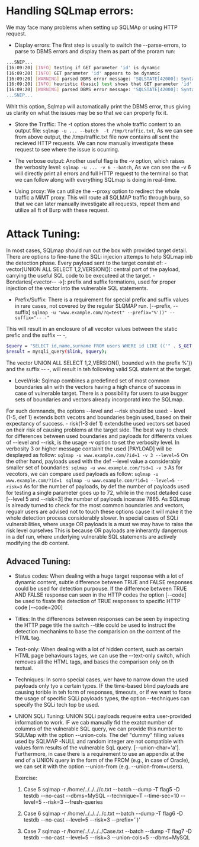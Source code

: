 # Handling SQLmap errors:
We may face many problems when setting up SQLMAp or using HTTP request.

- Display errors:
The first step is usually to switch the --parse-errors, to parse to DBMS errors and display them as part of the proram run:
```sh
...SNIP...
[16:09:20] [INFO] testing if GET parameter 'id' is dynamic
[16:09:20] [INFO] GET parameter 'id' appears to be dynamic
[16:09:20] [WARNING] parsed DBMS error message: 'SQLSTATE[42000]: Syntax error or access violation: 1064 You have an error in your SQL syntax; check the manual that corresponds to your MySQL server version for the right syntax to use near '))"',),)((' at line 1'"
[16:09:20] [INFO] heuristic (basic) test shows that GET parameter 'id' might be injectable (possible DBMS: 'MySQL')
[16:09:20] [WARNING] parsed DBMS error message: 'SQLSTATE[42000]: Syntax error or access violation: 1064 You have an error in your SQL syntax; check the manual that corresponds to your MySQL server version for the right syntax to use near ''YzDZJELylInm' at line 1'
...SNIP...
```
Whit this option, Sqlmap will automatically print the DBMS error, thus giving us clarity on what the issues may be so that we can properly fix it.

- Store the Traffic:
The -t option stores the whole traffic content to an output file:
`sqlmap -u ... --batch  -t /tmp/traffic.txt`, As we can see from above output, the /tmp/traffic.txt file now contains all sent the recieved HTTP requests. We can now manually investigate these request to see where the issue is ocurring.
- The verbose output:
Another useful flag is the -v option, which raises the verbosity level:
`sqlmap -u ... -v 6 --batch`, As we can see the -v 6 will directly print all errors and full HTTP request to the terminal so that we can follow along with everything SQLmap is doing in real-time.

- Using proxy:
We can utilize the --proxy option to redirect the whole traffic a MiMT proxy. This will route all SQLMAP traffic through burp, so that we can later manually investigate all requests, repeat them and utilize all ft of Burp with these request.

# Attack Tuning:
In most cases, SQLmap should run out the box with provided target detail. There are options to fine-tune the SQLi injecion attemps to help SQLmap inb the detection phase. Every payload sent to the target consist of:
    - vector[UNION ALL SELECT 1,2,VERSION()]: central part of the payload, carrying the useful SQL code to be executeed at the target.
    - Bondaries[<vector-- ->]: prefix and suffix formations, used for proper injection of the vector into the vulnerable SQL statements.

- Prefix/Suffix:
There is a requirement for special prefix and suffix values in rare cases, not covered by the regular SLQMAP run.
[--prefix, --suffix]
`sqlmap -u "www.example.com/?q=test" --prefix="%'))" --suffix="-- -"`

This will result in an enclosure of all vecotor values between the static prefic and the suffix -- -,
```sh
$query = "SELECT id,name,surname FROM users WHERE id LIKE (('" . $_GET["q"] . "')) LIMIT 0,1";
$result = mysqli_query($link, $query);
```
The vector UNION ALL SELECT 1,2,VERSION(), bounded with the prefix %')) and the suffix -- -, will result in teh following valid SQL statemt at the target.

- Level/risk:
Sqlmap combines a predefined set of most common boundaries alin with the vectors having a high chance of success in case of vulnerable target. There is a possibility for users to use bugger sets of boundaries and vectors already incorporatd into the SQLmap.

For such demnands, the options --level and --risk should be used:
    - level (1-5, def 1) extends both vecotrs and boundaries begin used, based on their expectancy of success.
    - risk(1-3 def 1) extendsthe used vectors set based on their risk of causing problems at the target side.
The best way to check for differences between used boundaries and payloads for differents values of  --level and --risk, is the usage -v option to set the verbosity
level. In verbosity 3 or higher message containit the used [PAYLOAD] will be desplayed as follow:
`sqlmap -u www.example.com/?id=1 -v 3 --level=5`
On the other hand, payloads used with the def --level value a considerably smaller set of boundaries:
`sqlmap -u www.example.com/?id=1 -v 3`
As for vecotors, we can compare used payloads as follow:
`sqlmap -u www.example.com/?id=1`
` sqlmap -u www.example.com/?id=1 --level=5 --risk=3`
As for the number of payloads, by def the number of payloads used for testing a single parameter goes up to 72, while in the most detailed case [--level 5 and --risk=3] the number of payloads incerase 7865.
As SQLmap is already turned to check for the most common boundaries and vectors, regualr users are advised not to touch these options cause it will make it the whole detection process considerably slower.
In special cases of SQLi vulnerabilities, where usage OR payloads is a must we may have to raise the risk level ourselves
This is because OR payloads are inherantly dangerous in a def run, where underlying vulnerable SQL statements are actively modifying the db content.

## Advaced Tuning:
- Status codes:
When dealing with a huge target response with a lot of dynamic content, subtle difference between TRUE and FALSE responses could be used for detection purpouse. If the difference between TRUE AND FALSE response can
seen in the HTTP codes the option [--code] be used to fixate the detection of TRUE responses to specific HTTP code [--code=200]

- Titles:
In the differences between responses can be seen by inspecting the HTTP page title the switch --title could be used to instruct the detection mechanims to base the comparision on the content of the HTML tag.

- Text-only:
When dealing with a lot of hidden content, such as certain HTML page behaviours tages, we can use the --text-only switch, which removes all the HTML tags, and bases the comparison only on th textual.

- Techniques:
In somo special cases, wer have to narrow down the used payloads only tyo a certain types. IF the time-based blind payloads are causing torible in teh form of responses, timeouts, or if we want to force the usage of specific SQLi payloads types, the
option --techniques can specify the SQLi tech top be used.

- UNION SQLi Tuning:
UNION SQLi payloads requeire extra user-provided information to work. IF we cab manually fid the exatct number of columns of the vulnerable SQL query, we can provide this number to SQLMap with the option  --union-cols.
The def "dummy" filling values used by SQLMAP -NULL and random integer are not compatible with values form results of the vulnerable SqL query. [--union-char='a'].
Furthermore, in case there is a requirement to use an appendix at the end of a UNION query in the form of the FROM <table> (e.g., in case of Oracle), we can set it with the option --union-from (e.g. --union-from=users).

Exercise:
1. Case 5
sqlmap -r /home/../../..//c.txt --batch --dump -T flag5 -D testdb --no-cast --dbms=MySQL --technique=T --time-sec=10 --level=5 --risk=3 --fresh-queries

2. Case 6
sqlmap -r /home/../../../../c.txt --batch --dump -T flag6 -D testdb --no-cast --level=5 --risk=3 --prefix='`)'
3. Case 7
sqlmap -r /home/../../../../Case.txt --batch --dump -T flag7 -D testdb --no-cast --level=5 --risk=3 --union-cols=5 --dbms=MySQL

